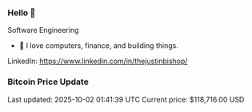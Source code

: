 ### Hello 🤙  

Software Engineering

- 🔭 I love computers, finance, and building things.
  
LinkedIn: https://www.linkedin.com/in/thejustinbishop/  












































































































































































































































































































































































































































































































































































































































































































































































































































































































































































































































































































































































### Bitcoin Price Update
Last updated: 2025-10-02 01:41:39 UTC
Current price: $118,716.00 USD
